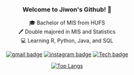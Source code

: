 <div align = center>
  
### Welcome to Jiwon's Github! 👋

:mortar_board: Bachelor of MIS from HUFS   
:pen: Double majored in MIS and Statistics   
:computer: Learning R, Python, Java, and SQL  


[![gmail badge](https://img.shields.io/badge/-Gmail-b23121?style=flat-square&logo=Gmail&logoColor=white&link=mailto:naeun1218@gmail.com)](mailto:donumm64@gmail.com) [![instagram badge](https://img.shields.io/badge/-Instagram-dd2a7b?style=flat-square&logo=instagram&logoColor=white&link=https://www.instagram.com/gone_kng)](https://www.instagram.com/gone_kng) [![Tech badge](https://img.shields.io/badge/-Blog-24292E?style=flat-square&logo=github&logoColor=white&link=https://gonekng.github.io)](https://gonekng.github.io)

[![Top Langs](https://github-readme-stats.vercel.app/api/top-langs/?username=gonekng&layout=compact&hide_border=true)](https://github.com/anuraghazra/github-readme-stats)

</div>
